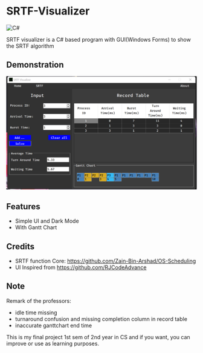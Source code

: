 # SRTF-Visualizer

![C#](https://img.shields.io/badge/c%23-%23239120.svg?style=for-the-badge&logo=c-sharp&logoColor=white)

SRTF visualizer is a C# based program with GUI(Windows Forms) to show the SRTF algorithm 

## Demonstration

![Sample Image](res/sample.png)

## Features

- Simple UI and Dark Mode
- With Gantt Chart

## Credits

- SRTF function Core: https://github.com/Zain-Bin-Arshad/OS-Scheduling
- UI Inspired from https://github.com/RJCodeAdvance

## Note

Remark of the professors:

- idle time missing
- turnaround confusion and missing completion column in record table
- inaccurate ganttchart end time

This is my final project 1st sem of 2nd year in CS and if you want, you can improve or use as learning purposes.

